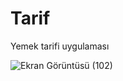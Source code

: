 # Tarif
Yemek tarifi uygulaması

![Ekran Görüntüsü (102)](https://github.com/cerenaktas1/Tarif/assets/159536442/ffadc60b-1dbb-4d55-ab1d-cd9346969a90)
